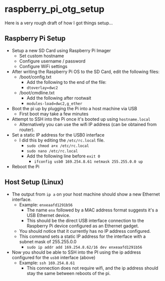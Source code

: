# raspberry_pi_otg_setup

Here is a very rough draft of how I got things setup...

## Raspberry Pi Setup

- Setup a new SD Card using Raspberry Pi Imager
  - Set custom hostname
  - Configure username / password
  - Configure WiFi settings
- After writing the Raspberry Pi OS to the SD Card, edit the following files:
  - /boot/config.txt
    - Add the following to the end of the file:
    - `dtoverlay=dwc2`
  - /boot/cmdline.txt
    - Add the following after rootwait
    - `modules-load=dwc2,g_ether`
- Boot the pi up by plugging the Pi into a host machine via USB
  - First boot may take a few minutes
- Attempt to SSH into the Pi once it's booted up using `hostname.local`
  - Alternatively you can use the wifi IP address (can be obtained from router).
- Set a static IP address for the USB0 interface
  - I did this by editing the `/etc/rc.local` file.
    - `sudo chmod a+x /etc/rc.local`
    - `sudo nano /etc/rc.local`
    - Add the following line before `exit 0`
      - `ifconfig usb0 169.254.8.61 netmask 255.255.0.0 up`
- Reboot the Pi

## Host Setup (Linux)

- The output from `ip a` on your host machine should show a new Ethernet interface.
  - Example: `enxeaafd1291b56`
    - The name `enx` followed by a MAC address format suggests it's a USB Ethernet device.
    - This should be the direct USB interface connection to the Raspberry Pi device configured as an Ethernet gadget.
  - You should notice that it currently has no IP address configured.
  - This command sets a static IP address for the interface with a subnet mask of 255.255.0.0
    - `sudo ip addr add 169.254.8.62/16 dev enxeaafd1291b56`
- Now you should be able to SSH into the PI using the ip address configured for the `usb0` interface (above)
  - Example: `ssh 169.254.8.61`
    - This connection does not require wifi, and the ip address should stay the same between reboots of the pi.
